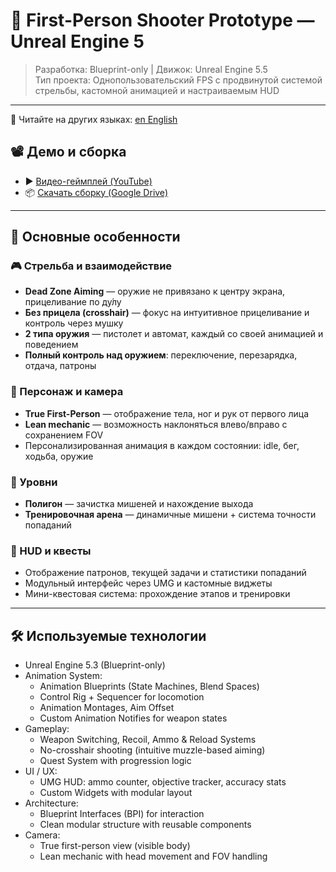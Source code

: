 # 🎯 First-Person Shooter Prototype — Unreal Engine 5

> Разработка: Blueprint-only | Движок: Unreal Engine 5.5  
> Тип проекта: Однопользовательский FPS с продвинутой системой стрельбы, кастомной анимацией и настраиваемым HUD

---

📖 Читайте на других языках: [en English](README.md)

## 📽️ Демо и сборка

- ▶️ [Видео-геймплей (YouTube)]()
- 📦 [Скачать сборку (Google Drive)](https://drive.google.com/file/d/1IokIO2NbEr3oHomFQwzGh82PYG5Ft5da/view?usp=sharing)

---

## 🚀 Основные особенности

### 🎮 Стрельба и взаимодействие
- **Dead Zone Aiming** — оружие не привязано к центру экрана, прицеливание по ду́лу
- **Без прицела (crosshair)** — фокус на интуитивное прицеливание и контроль через мушку
- **2 типа оружия** — пистолет и автомат, каждый со своей анимацией и поведением
- **Полный контроль над оружием**: переключение, перезарядка, отдача, патроны

### 🧍 Персонаж и камера
- **True First-Person** — отображение тела, ног и рук от первого лица
- **Lean mechanic** — возможность наклоняться влево/вправо с сохранением FOV
- Персонализированная анимация в каждом состоянии: idle, бег, ходьба, оружие

### 🎯 Уровни
- **Полигон** — зачистка мишеней и нахождение выхода
- **Тренировочная арена** — динамичные мишени + система точности попаданий

### 🧩 HUD и квесты
- Отображение патронов, текущей задачи и статистики попаданий
- Модульный интерфейс через UMG и кастомные виджеты
- Мини-квестовая система: прохождение этапов и тренировки

---

## 🛠️ Используемые технологии

- Unreal Engine 5.3 (Blueprint-only)
- Animation System:
  - Animation Blueprints (State Machines, Blend Spaces)
  - Control Rig + Sequencer for locomotion
  - Animation Montages, Aim Offset
  - Custom Animation Notifies for weapon states
- Gameplay:
  - Weapon Switching, Recoil, Ammo & Reload Systems
  - No-crosshair shooting (intuitive muzzle-based aiming)
  - Quest System with progression logic
- UI / UX:
  - UMG HUD: ammo counter, objective tracker, accuracy stats
  - Custom Widgets with modular layout
- Architecture:
  - Blueprint Interfaces (BPI) for interaction
  - Clean modular structure with reusable components
- Camera:
  - True first-person view (visible body)
  - Lean mechanic with head movement and FOV handling


